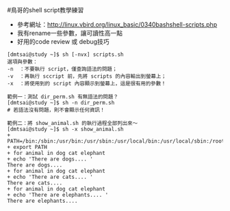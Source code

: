 #鳥哥的shell script教學練習
* 參考網址：http://linux.vbird.org/linux_basic/0340bashshell-scripts.php
* 我有rename一些參數，讓可讀性高一點
* 好用的code review 或 debug技巧
```
[dmtsai@study ~]$ sh [-nvx] scripts.sh
選項與參數：
-n  ：不要執行 script，僅查詢語法的問題；
-v  ：再執行 sccript 前，先將 scripts 的內容輸出到螢幕上；
-x  ：將使用到的 script 內容顯示到螢幕上，這是很有用的參數！

範例一：測試 dir_perm.sh 有無語法的問題？
[dmtsai@study ~]$ sh -n dir_perm.sh 
# 若語法沒有問題，則不會顯示任何資訊！

範例二：將 show_animal.sh 的執行過程全部列出來～
[dmtsai@study ~]$ sh -x show_animal.sh 
+ PATH=/bin:/sbin:/usr/bin:/usr/sbin:/usr/local/bin:/usr/local/sbin:/root/bin
+ export PATH
+ for animal in dog cat elephant
+ echo 'There are dogs.... '
There are dogs....
+ for animal in dog cat elephant
+ echo 'There are cats.... '
There are cats....
+ for animal in dog cat elephant
+ echo 'There are elephants.... '
There are elephants....
``` 